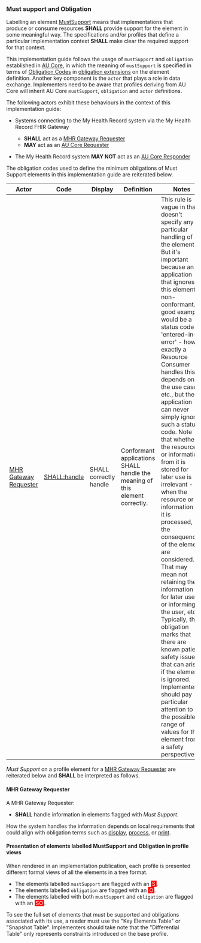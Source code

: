 ### Must support and Obligation

Labelling an element [MustSupport]( https://www.hl7.org/fhir/conformance-rules.html#mustSupport) means that implementations that produce or consume resources **SHALL** provide support for the element in some meaningful way. The specifications and/or profiles that define a particular implementation context **SHALL** make clear the required support for that context. 

This implementation guide follows the usage of `mustSupport` and `obligation` established in [AU Core](https://build.fhir.org/ig/hl7au/au-fhir-core/general-requirements.html#must-support-and-obligation), in which the meaning of `mustSupport` is specified in terms of [Obligation Codes](https://hl7.org/fhir/extensions/CodeSystem-obligation.html) in [obligation extensions](https://hl7.org/fhir/extensions/StructureDefinition-obligation.html) on the element definition. Another key component is the `actor` that plays a role in data exchange. Implementers need to be aware that profiles deriving from AU Core will inherit AU Core `mustSupport`, `obligation` and `actor` definitions.

The following actors exhibit these behaviours in the context of this implementation guide:
- Systems connecting to the My Health Record system via the My Health Record FHIR Gateway 
    - **SHALL** act as a [MHR Gateway Requester](ActorDefinition-mhr-gw-actor-requester.html)
    - **MAY** act as an [AU Core Requester](https://build.fhir.org/ig/hl7au/au-fhir-core/ActorDefinition-au-core-actor-requester.html)

- The My Health Record system **MAY NOT** act as an [AU Core Responder](https://build.fhir.org/ig/hl7au/au-fhir-core/ActorDefinition-au-core-actor-responder.html)


The obligation codes used to define the minimum obligations of Must Support elements in this implementation guide are reiterated below.

Actor | Code | Display | Definition | Notes
--- | --- | --- | --- | ---
[MHR Gateway Requester](https://build.fhir.org/ig/hl7au/au-fhir-core/ActorDefinition-au-core-actor-requester.html) | [SHALL:handle](https://hl7.org/fhir/extensions/CodeSystem-obligation.html#obligation-SHALL.58handle) | SHALL correctly handle | Conformant applications SHALL handle the meaning of this element correctly. | This rule is vague in that doesn't specify any particular handling of the element. But it's important because an application that ignores this element is non-conformant. A good example would be a status code of 'entered-in-error' - how exactly a Resource Consumer handles this depends on the use case etc., but the application can never simply ignore such a status code. Note that whether the resource or information from it is stored for later use is irrelevant - when the resource or information in it is processed, the consequences of the element are considered. That may mean not retaining the information for later use, or informing the user, etc. Typically, this obligation marks that there are known patient safety issues that can arise if the element is ignored. Implementers should pay particular attention to the possible range of values for the element from a safety perspective.

*Must Support* on a profile element for a [MHR Gateway Requester](https://build.fhir.org/ig/hl7au/au-fhir-core/ActorDefinition-au-core-actor-requester.html) are reiterated below and **SHALL** be interpreted as follows.

#### MHR Gateway Requester

A MHR Gateway Requester:
-  **SHALL** handle information in elements flagged with *Must Support*.

How the system handles the information depends on local requirements that could align with obligation terms such as [display](https://hl7.org/fhir/extensions/CodeSystem-obligation.html#obligation-display), [process](https://hl7.org/fhir/extensions/CodeSystem-obligation.html#obligation-process), or [print](https://hl7.org/fhir/extensions/CodeSystem-obligation.html#obligation-print).


#### Presentation of elements labelled MustSupport and Obligation in profile views

When rendered in an implementation publication, each profile is presented different formal views of all the elements in a tree format.

- The elements labelled `mustSupport` are flagged with an <span style="padding-left: 3px; padding-right: 3px; color: white; background-color: red" title="This element must be supported">S</span>.
-  The elements labelled `obligation` are flagged with an <span style="padding-left: 3px; padding-right: 3px; color: white; background-color: red" title="This element has obligations">O</span>.
-  The elements labelled with both `mustSupport` and `obligation` are flagged with an <span style="padding-left: 3px; padding-right: 3px; color: white; background-color: red" title="This element has obligations and must be supported">SO</span>.

To see the full set of elements that must be supported and obligations associated with its use, a reader must use the "Key Elements Table" or "Snapshot Table". Implementers should take note that the "Differential Table" only represents constraints introduced on the base profile.



